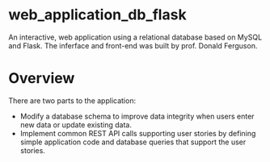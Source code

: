 # web_application_db_flask
An interactive, web application using a relational database based on MySQL and Flask. 
The inferface and front-end was built by prof. Donald Ferguson. 

# Overview 
There are two parts to the application:

* Modify a database schema to improve data integrity when users enter new data or update existing data.
* Implement common REST API calls supporting user stories by defining simple application code and database queries that support the user stories.


